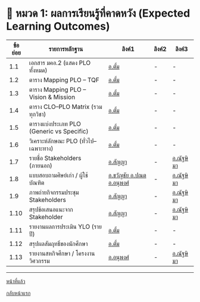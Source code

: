 # 📘 หมวด 1: ผลการเรียนรู้ที่คาดหวัง (Expected Learning Outcomes)

| ข้อย่อย | รายการหลักฐาน                              | ลิงค์1     | ลิงค์2 | ลิงค์3     |
|---------|----------------------------------------------|--------------------------|--------------------|------------------|
| 1.1   | เอกสาร มคอ.2 (แสดง PLO ทั้งหมด)           | [อ.ตั้ม](https://drive.google.com/file/d/1NjomqE3HwCC5Nan0lJiiT3iIgMzSSnzF/view?usp=drive_link) | -                  | -                |
| 1.2   | ตาราง Mapping PLO – TQF                      | [อ.ตั้ม](https://github.com/CPE-RMUTL/.github/blob/main/profile/evidence/1-expected-learning-outcomes/mapping-plo-tqf.md) | -                  | -                |
| 1.3   | ตาราง Mapping PLO – Vision & Mission         | [อ.ตั้ม](https://github.com/CPE-RMUTL/.github/blob/main/profile/evidence/1-expected-learning-outcomes/mapping-plo-tqf.md) | -                  | -                |
| 1.4   | ตาราง CLO–PLO Matrix (รวมทุกวิชา)           | [อ.ตั้ม](https://github.com/CPE-RMUTL/.github/blob/main/profile/evidence/1-expected-learning-outcomes/mapping-plo-clo.md) | -                  | -                |
| 1.5   | ตารางแบ่งประเภท PLO (Generic vs Specific)   | [อ.ตั้ม](https://github.com/CPE-RMUTL/.github/blob/main/profile/evidence/1-expected-learning-outcomes/mapping-plo-generic-specific.md) | -                  | -                |
| 1.6   | วิเคราะห์ลักษณะ PLO (ทั่วไป–เฉพาะทาง)     | [อ.ตั้ม](https://github.com/CPE-RMUTL/.github/blob/main/profile/evidence/1-expected-learning-outcomes/PLO-Analysis.md) | -                  | -                |
| 1.7   | รายชื่อ Stakeholders (ภายนอก)              | [อ.สัญญา](#)             | -                  | [อ.ณัฐษิมา](https://docs.google.com/forms/d/1ofUJCMfD7c8RZlENbcuFYS6GMFs-qvcxoqSlTfxkXtY/viewanalytics) |
| 1.8   | แบบสอบถามศิษย์เก่า / ผู้ใช้บัณฑิต         | [อ.ขวัญชัย อ.ปณต อ.อนุพงศ์](https://drive.google.com/drive/folders/1XkNPNlcqqMIbOXD5Pwlp4rhqhDN4Npzd?usp=sharing) | -                  | [อ.ณัฐษิมา](https://docs.google.com/forms/d/e/1FAIpQLSf7-Oq4cBuMGpzWteghDjU8d6HdlBUNDUDILsZh5jgnPw0U3Q/viewform?usp=header) |
| 1.9   | ภาพถ่ายกิจกรรมประชุม Stakeholders          | [อ.สัญญา](#)             | -                  | [อ.ณัฐษิมา](https://livermutlac.sharepoint.com/:f:/s/teams-CPETCRMUTLTak-/Eo5NCh1BD_NKq0JPS3APDDsBCkuD826lqz0uBfs7JNrsSg?e=cyns4C) |
| 1.10   | สรุปข้อเสนอแนะจาก Stakeholder              | [อ.สัญญา](#)             | -                  | [อ.ณัฐษิมา](https://docs.google.com/forms/d/1ofUJCMfD7c8RZlENbcuFYS6GMFs-qvcxoqSlTfxkXtY/viewanalytics) |
| 1.11   | รายงานผลการประเมิน YLO (รายปี)             | [อ.ตั้ม](https://lookerstudio.google.com/reporting/89f6bb57-0f55-4bcc-93c1-2485d20a440e) | -                  | -                |
| 1.12   | สรุปผลสัมฤทธิ์ของนักศึกษา                   | [อ.ตั้ม](https://github.com/CPE-RMUTL/.github/blob/main/profile/evidence/1-expected-learning-outcomes/Student-Achievement-Summary.md) | -                  | -                |
| 1.13   | รายงานสหกิจศึกษา / โครงงานวิศวกรรม       | [อ.อนุพงศ์](https://docs.google.com/document/d/1UOSj-FL_zzxLfIT7yhqAeo9cl-nNckFlpF14XgEkdzw/edit?usp=sharing) | -                  | [อ.ณัฐษิมา](https://livermutlac.sharepoint.com/:f:/s/teams-CPETCRMUTLTak-/Eqoqg-R2GWJAuVEnCHb6gdEB0SbxrrvS9NoE3nkkswULzA?e=VNvmTY) |


---
[หน้าที่แล้ว](https://github.com/CPE-RMUTL/.github/blob/main/profile/evidence/README.md)

[กลับหน้าแรก](https://github.com/CPE-RMUTL/.github/blob/main/profile/README.md)
